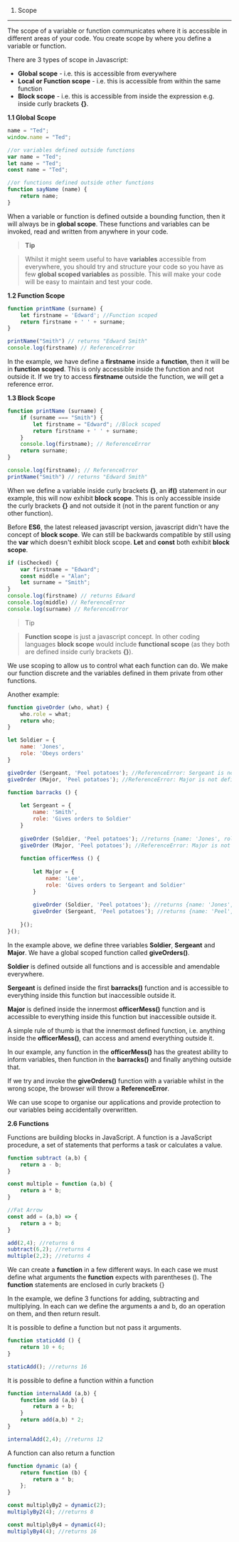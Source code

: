 1. Scope
------------------

The scope of a variable or function communicates where it is accessible in different areas of your code. You create scope by where you define a variable or function.

There are 3 types of scope in Javascript:

 - **Global scope** - i.e. this is accessible from everywhere
 - **Local or Function scope** - i.e. this is accessible from within the same function
 - **Block scope** - i.e. this is accessible from inside the expression e.g. inside curly brackets **{}**. 

**1.1 Global Scope**

```javascript
name = "Ted";
window.name = "Ted";

//or variables defined outside functions
var name = "Ted";
let name = "Ted";
const name = "Ted";

//or functions defined outside other functions
function sayName (name) {
	return name;
}
```

When a variable or function is defined outside a bounding function, then it will always be in **global scope**. These functions and variables can be invoked, read and written from anywhere in your code.

>**Tip**

>Whilst it might seem useful to have **variables** accessible from everywhere, you should try and structure your code so you have as few **global scoped variables** as possible. This will make your code will be easy to maintain and test your code.

**1.2 Function Scope**

```javascript
function printName (surname) {
	let firstname = 'Edward'; //Function scoped
	return firstname + ' ' + surname; 
}

printName("Smith") // returns "Edward Smith"
console.log(firstname) // ReferenceError
```

In the example, we have define a **firstname** inside a **function**, then it will be in **function scoped**. This is only accessible inside the function and not outside it.  If we try to access **firstname** outside the function, we will get a reference error.

**1.3 Block Scope**

```javascript
function printName (surname) {
	if (surname === "Smith") {
		let firstname = "Edward"; //Block scoped
		return firstname + ' ' + surname;
	}
	console.log(firstname); // ReferenceError
	return surname; 
}

console.log(firstname); // ReferenceError
printName("Smith") // returns "Edward Smith"
```

When we define a variable inside curly brackets **{}**, an **if()** statement in our example, this will now exhibit **block scope**. This is only accessible inside the curly brackets **{}** and not outside it (not in the parent function or any other function).

Before **ES6**, the latest released javascript version, javascript didn't have the concept of **block scope**. We can still be backwards compatible by still using the **var** which doesn't exhibit block scope. **Let** and **const** both exhibit **block scope**. 

```javascript
if (isChecked) {
	var firstname = "Edward";
	const middle = "Alan";
	let surname = "Smith";
}
console.log(firstname) // returns Edward
console.log(middle) // ReferenceError
console.log(surname) // ReferenceError
```

>Tip

>**Function scope** is just a javascript concept. In other coding languages **block scope** would include **functional scope** (as they both are defined inside curly brackets **{}**).


We use scoping to allow us to control what each function can do. We make our function discrete and the variables defined in them private from other functions. 

Another example:

```javascript
function giveOrder (who, what) {
	who.role = what;
	return who;
}

let Soldier = {
	name: 'Jones',
	role: 'Obeys orders'
}

giveOrder (Sergeant, 'Peel potatoes'); //ReferenceError: Sergeant is not defined
giveOrder (Major, 'Peel potatoes'); //ReferenceError: Major is not defined

function barracks () {
	
	let Sergeant = {
		name: 'Smith',
		role: 'Gives orders to Soldier'
	}
  
	giveOrder (Soldier, 'Peel potatoes'); //returns {name: 'Jones', role: 'Peel potatoes'}
	giveOrder (Major, 'Peel potatoes'); //ReferenceError: Major is not defined
	
	function officerMess () {
	
		let Major = {
			name: 'Lee',
			role: 'Gives orders to Sergeant and Soldier'
		}
		
		giveOrder (Soldier, 'Peel potatoes'); //returns {name: 'Jones', role: 'Peel potatoes'}
		giveOrder (Sergeant, 'Peel potatoes'); //returns {name: 'Peel', role: 'Peel potatoes'}
		
	}();
}();

```

In the example above, we define three variables **Soldier**, **Sergeant** and **Major**. We have a global scoped function called **giveOrders()**.

**Soldier** is defined outside all functions and is accessible and amendable everywhere.

**Sergeant** is defined inside the first **barracks()** function and is accessible to everything inside this function but inaccessible outside it.

**Major** is defined inside the innermost **officerMess()** function and is accessible to everything inside this function but inaccessible outside it.

A simple rule of thumb is that the innermost defined function, i.e. anything inside the **officerMess()**, can access and amend everything outside it.

In our example,  any function in the **officerMess()** has the greatest ability to inform variables, then function in the **barracks()** and finally anything outside that.

If we try and invoke the **giveOrders()** function with a variable whilst in the wrong scope, the browser will throw a **ReferenceError**.

We can use scope to organise our applications and provide protection to our variables being accidentally overwritten. 

**2.6 Functions**

Functions are building blocks in JavaScript. A function is a JavaScript procedure, a set of statements that performs a task or calculates a value.

```javascript
function subtract (a,b) {
	return a - b;
}

const multiple = function (a,b) {
	return a * b;
}

//Fat Arrow
const add = (a,b) => {
	return a + b;
}

add(2,4); //returns 6
subtract(6,2); //returns 4
multiple(2,2); //returns 4
```

We can create a **function** in a few different ways. In each case we must define what arguments the **function** expects with parentheses ().  The **function** statements are enclosed in curly brackets {}

In the example, we define 3 functions for adding, subtracting and multiplying. In each can we define the arguments a and b, do an operation on them, and then return result.

It is possible to define a function but not pass it arguments.

```javascript
function staticAdd () {
	return 10 + 6;
}

staticAdd(); //returns 16
```

It is possible to define a function within a function

```javascript
function internalAdd (a,b) {
	function add (a,b) {
		return a + b;
	}
	return add(a,b) * 2;
}

internalAdd(2,4); //returns 12
```

A function can also return a function

```javascript
function dynamic (a) {
	return function (b) {
		return a * b;
	};
}

const multiplyBy2 = dynamic(2);
multiplyBy2(4); //returns 8

const multiplyBy4 = dynamic(4);
multiplyBy4(4); //returns 16
```